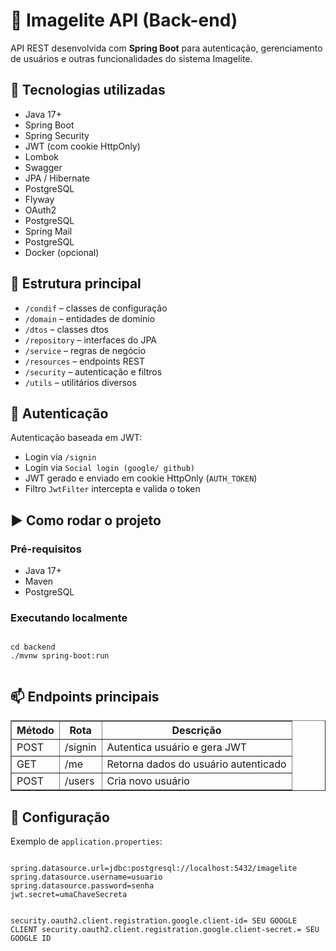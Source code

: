 <!DOCTYPE html>
<html lang="pt-BR">
<head>
  <meta charset="UTF-8">
</head>
<body>
  <h1>📡 Imagelite API (Back-end)</h1>
  <p>API REST desenvolvida com <strong>Spring Boot</strong> para autenticação, gerenciamento de usuários e outras funcionalidades do sistema Imagelite.</p>

  <h2>🚀 Tecnologias utilizadas</h2>
  <ul>
    <li>Java 17+</li>
    <li>Spring Boot</li>
    <li>Spring Security</li>
    <li>JWT (com cookie HttpOnly)</li>
    <li>Lombok</li>
     <li>Swagger</li>
    <li>JPA / Hibernate</li>
    <li>PostgreSQL</li>
    <li>Flyway</li>
    <li>OAuth2</li>
    <li>PostgreSQL</li>
    <li>Spring Mail</li>
    <li>PostgreSQL</li>
    <li>Docker (opcional)</li>
  </ul>

  <h2>📂 Estrutura principal</h2>
  <ul>
    <li><code>/condif</code> – classes de configuração</li>
    <li><code>/domain</code> – entidades de domínio</li>
    <li><code>/dtos</code> – classes dtos</li>
    <li><code>/repository</code> – interfaces do JPA</li>
    <li><code>/service</code> – regras de negócio</li>
    <li><code>/resources</code> – endpoints REST</li>
    <li><code>/security</code> – autenticação e filtros</li>
    <li><code>/utils</code> – utilitários diversos</li>
  </ul>

  <h2>🔐 Autenticação</h2>
  <p>Autenticação baseada em JWT:</p>
  <ul>
    <li>Login via <code>/signin</code></li>
    <li>Login via <code>Social login (google/ github) </code></li>
    <li>JWT gerado e enviado em cookie HttpOnly (<code>AUTH_TOKEN</code>)</li>
    <li>Filtro <code>JwtFilter</code> intercepta e valida o token</li>
  </ul>

  <h2>▶️ Como rodar o projeto</h2>
  <h3>Pré-requisitos</h3>
  <ul>
    <li>Java 17+</li>
    <li>Maven</li>
    <li>PostgreSQL</li>
  </ul>

  <h3>Executando localmente</h3>
  <pre><code>
cd backend
./mvnw spring-boot:run
  </code></pre>

  <h2>📫 Endpoints principais</h2>
  <table border="1">
    <thead>
      <tr>
        <th>Método</th>
        <th>Rota</th>
        <th>Descrição</th>
      </tr>
    </thead>
    <tbody>
      <tr><td>POST</td><td>/signin</td><td>Autentica usuário e gera JWT</td></tr>
      <tr><td>GET</td><td>/me</td><td>Retorna dados do usuário autenticado</td></tr>
      <tr><td>POST</td><td>/users</td><td>Cria novo usuário</td></tr>
    </tbody>
  </table>

  <h2>📁 Configuração</h2>
  <p>Exemplo de <code>application.properties</code>:</p>
  <pre><code>
spring.datasource.url=jdbc:postgresql://localhost:5432/imagelite
spring.datasource.username=usuario
spring.datasource.password=senha
jwt.secret=umaChaveSecreta

security.oauth2.client.registration.google.client-id= SEU GOOGLE CLIENT
security.oauth2.client.registration.google.client-secret.= SEU GOOGLE ID
  </code></pre>
</body>
</html>
